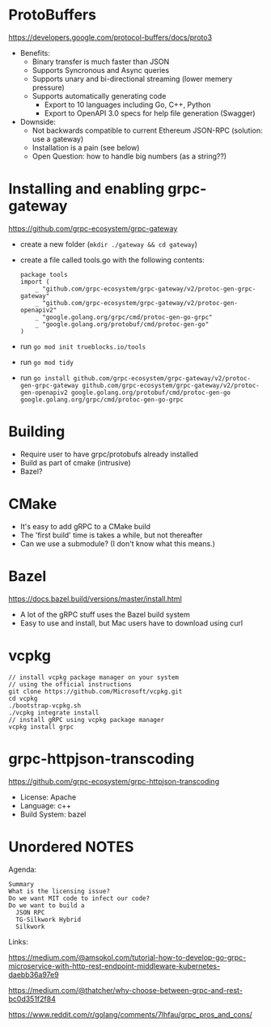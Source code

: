 # ProtoBuffers

https://developers.google.com/protocol-buffers/docs/proto3

- Benefits:
  - Binary transfer is much faster than JSON
  - Supports Syncronous and Async queries
  - Supports unary and bi-directional streaming (lower memery pressure)
  - Supports automatically generating code
    - Export to 10 languages including Go, C++, Python
    - Export to OpenAPI 3.0 specs for help file generation (Swagger)
- Downside:
  - Not backwards compatible to current Ethereum JSON-RPC (solution: use a gateway)
  - Installation is a pain (see below)
  - Open Question: how to handle big numbers (as a string??)

# Installing and enabling grpc-gateway

https://github.com/grpc-ecosystem/grpc-gateway

- create a new folder (`mkdir ./gateway && cd gateway`)
- create a file called tools.go with the following contents:

  ```
  package tools
  import (
      _ "github.com/grpc-ecosystem/grpc-gateway/v2/protoc-gen-grpc-gateway"
      _ "github.com/grpc-ecosystem/grpc-gateway/v2/protoc-gen-openapiv2"
      _ "google.golang.org/grpc/cmd/protoc-gen-go-grpc"
      _ "google.golang.org/protobuf/cmd/protoc-gen-go"
  )
  ```

- run `go mod init trueblocks.io/tools`
- run `go mod tidy`
- run `go install github.com/grpc-ecosystem/grpc-gateway/v2/protoc-gen-grpc-gateway github.com/grpc-ecosystem/grpc-gateway/v2/protoc-gen-openapiv2 google.golang.org/protobuf/cmd/protoc-gen-go google.golang.org/grpc/cmd/protoc-gen-go-grpc`

# Building

- Require user to have grpc/protobufs already installed
- Build as part of cmake (intrusive)
- Bazel?

# CMake

- It's easy to add gRPC to a CMake build
- The 'first build' time is takes a while, but not thereafter
- Can we use a submodule? (I don't know what this means.)

# Bazel

https://docs.bazel.build/versions/master/install.html

- A lot of the gRPC stuff uses the Bazel build system
- Easy to use and install, but Mac users have to download using curl

# vcpkg

```
// install vcpkg package manager on your system
// using the official instructions
git clone https://github.com/Microsoft/vcpkg.git
cd vcpkg
./bootstrap-vcpkg.sh
./vcpkg integrate install
// install gRPC using vcpkg package manager
vcpkg install grpc
```

# grpc-httpjson-transcoding

https://github.com/grpc-ecosystem/grpc-httpjson-transcoding

- License: Apache
- Language: c++
- Build System: bazel

# Unordered NOTES

Agenda:

    Summary
    What is the licensing issue?
    Do we want MIT code to infect our code?
    Do we want to build a
      JSON RPC
      TG-Silkwork Hybrid
      Silkwork

Links:

https://medium.com/@amsokol.com/tutorial-how-to-develop-go-grpc-microservice-with-http-rest-endpoint-middleware-kubernetes-daebb36a97e9

https://medium.com/@thatcher/why-choose-between-grpc-and-rest-bc0d351f2f84

https://www.reddit.com/r/golang/comments/7lhfau/grpc_pros_and_cons/
